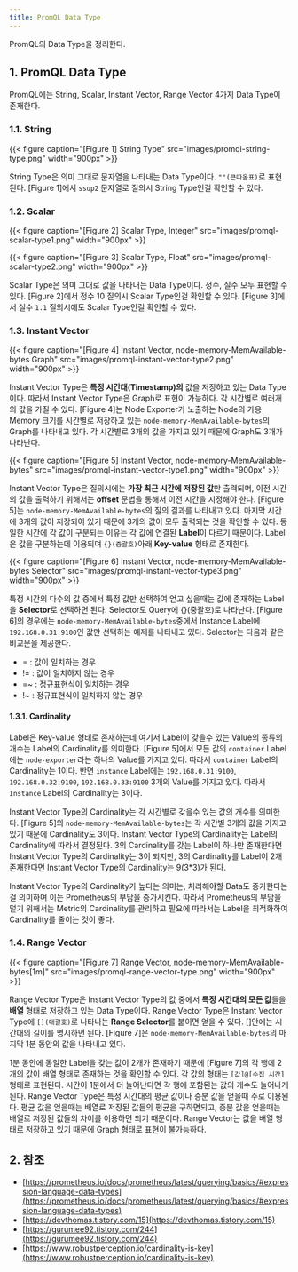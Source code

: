 ```yaml
---
title: PromQL Data Type
---
```


PromQL의 Data Type을 정리한다.

## 1. PromQL Data Type

PromQL에는 String, Scalar, Instant Vector, Range Vector 4가지 Data Type이 존재한다.

### 1.1. String

{{< figure caption="[Figure 1] String Type" src="images/promql-string-type.png" width="900px" >}}

String Type은 의미 그대로 문자열을 나타내는 Data Type이다. `""(큰따옴표)`로 표현된다. [Figure 1]에서 `ssup2` 문자열로 질의시 String Type인걸 확인할 수 있다.

### 1.2. Scalar

{{< figure caption="[Figure 2] Scalar Type, Integer" src="images/promql-scalar-type1.png" width="900px" >}}

{{< figure caption="[Figure 3] Scalar Type, Float" src="images/promql-scalar-type2.png" width="900px" >}}

Scalar Type은 의미 그대로 값을 나타내는 Data Type이다. 정수, 실수 모두 표현할 수 있다. [Figure 2]에서 정수 10 질의시 Scalar Type인걸 확인할 수 있다. [Figure 3]에서 실수 `1.1` 질의시에도 Scalar Type인걸 확인할 수 있다.

### 1.3. Instant Vector

{{< figure caption="[Figure 4] Instant Vector, node-memory-MemAvailable-bytes Graph" src="images/promql-instant-vector-type2.png" width="900px" >}}

Instant Vector Type은 **특정 시간대(Timestamp)의** 값을 저장하고 있는 Data Type이다. 따라서 Instant Vector Type은 Graph로 표현이 가능하다. 각 시간별로 여러개의 값을 가질 수 있다. [Figure 4]는 Node Exporter가 노출하는 Node의 가용 Memory 크기를 시간별로 저장하고 있는 `node-memory-MemAvailable-bytes`의 Graph를 나타내고 있다. 각 시간별로 3개의 값을 가지고 있기 때문에 Graph도 3개가 나타난다.

{{< figure caption="[Figure 5] Instant Vector, node-memory-MemAvailable-bytes" src="images/promql-instant-vector-type1.png" width="900px" >}}

Instant Vector Type은 질의시에는 **가장 최근 시간에 저장된 값**만 출력되며, 이전 시간의 값을 출력하기 위해서는 **offset** 문법을 통해서 이전 시간을 지정해야 한다. [Figure 5]는 `node-memory-MemAvailable-bytes`의 질의 결과를 나타내고 있다. 마지막 시간에 3개의 값이 저장되어 있기 때문에 3개의 값이 모두 출력되는 것을 확인할 수 있다. 동일한 시간에 각 값이 구분되는 이유는 각 값에 연결된 **Label**이 다르기 때문이다. Label은 값을 구분하는데 이용되며 `{}(중괄호)`아래 **Key-value** 형태로 존재한다.

{{< figure caption="[Figure 6] Instant Vector, node-memory-MemAvailable-bytes Selector" src="images/promql-instant-vector-type3.png" width="900px" >}}

특정 시간의 다수의 값 중에서 특정 값만 선택하여 얻고 싶을때는 값에 존재하는 Label을 **Selector**로 선택하면 된다. Selector도 Query에 {}(중괄호)로 나타난다. [Figure 6]의 경우에는 `node-memory-MemAvailable-bytes`중에서 Instance Label에 `192.168.0.31:9100`인 값만 선택하는 예제를 나타내고 있다. Selector는 다음과 같은 비교문을 제공한다.

* = : 값이 일치하는 경우
* != : 값이 일치하지 않는 경우
* =~ : 정규표현식이 일치하는 경우
* !~ : 정규표현식이 일치하지 않는 경우

#### 1.3.1. Cardinality

Label은 Key-value 형태로 존재하는데 여기서 Label이 갖을수 있는 Value의 종류의 개수는 Label의 Cardinality를 의미한다. [Figure 5]에서 모든 값의 `container` Label에는 `node-exporter`라는 하나의 Value를 가지고 있다. 따라서 `container` Label의 Cardinality는 1이다. 반면 `instance` Label에는 `192.168.0.31:9100`, `192.168.0.32:9100`, `192.168.0.33:9100` 3개의 Value를 가지고 있다. 따라서 `Instance` Label의 Cardinality는 3이다.

Instant Vector Type의 Cardinality는 각 시간별로 갖을수 있는 값의 개수를 의미한다. [Figure 5]의 `node-memory-MemAvailable-bytes`는 각 시간별 3개의 값을 가지고 있기 때문에 Cardinality도 3이다. Instant Vector Type의 Cardinality는 Label의 Cardinality에 따라서 결정된다. 3의 Cardinality를 갖는 Label이 하나만 존재한다면 Instant Vector Type의 Cardinality는 3이 되지만, 3의 Cardinality를 Label이 2개 존재한다면 Instant Vector Type의 Cardinality는 9(3*3)가 된다.

Instant Vector Type의 Cardinality가 높다는 의미는, 처리해야할 Data도 증가한다는걸 의미하며 이는 Prometheus의 부담을 증가시킨다. 따라서 Prometheus의 부담을 덜기 위해서는 Metric의 Cardinality를 관리하고 필요에 따라서는 Label을 최적화하여 Cardinality를 줄이는 것이 좋다.

### 1.4. Range Vector

{{< figure caption="[Figure 7] Range Vector, node-memory-MemAvailable-bytes[1m]" src="images/promql-range-vector-type.png" width="900px" >}}

Range Vector Type은 Instant Vector Type의 값 중에서 **특정 시간대의 모든 값**들을 **배열** 형태로 저장하고 있는 Data Type이다. Range Vector Type은 Instant Vector Type에 `[](대괄호)`로 나타나는 **Range Selector**를 붙이면 얻을 수 있다. []안에는 시간대의 길이를 명시하면 된다. [Figure 7]은 `node-memory-MemAvailable-bytes`의 마지막 1분 동안의 값을 나타내고 있다.

1분 동안에 동일한 Label을 갖는 값이 2개가 존재하기 때문에 [Figure 7]의 각 행에 2개의 값이 배열 형태로 존재하는 것을 확인할 수 있다. 각 값의 형태는 `[값]@[수집 시간]` 형태로 표현된다. 시간이 1분에서 더 늘어난다면 각 행에 포함된는 값의 개수도 늘어나게 된다. Range Vector Type은 특정 시간대의 평균 값이나 증분 값을 얻을때 주로 이용된다. 평균 값을 얻을때는 배열로 저장된 값들의 평균을 구하면되고, 증분 값을 얻을때는 배열로 저장된 값들의 차이를 이용하면 되기 때문이다. Range Vector는 값을 배열 형태로 저장하고 있기 때문에 Graph 형태로 표현이 불가능하다.

## 2. 참조

* [https://prometheus.io/docs/prometheus/latest/querying/basics/#expression-language-data-types](https://prometheus.io/docs/prometheus/latest/querying/basics/#expression-language-data-types)
* [https://devthomas.tistory.com/15](https://devthomas.tistory.com/15)
* [https://gurumee92.tistory.com/244](https://gurumee92.tistory.com/244)
* [https://www.robustperception.io/cardinality-is-key](https://www.robustperception.io/cardinality-is-key)